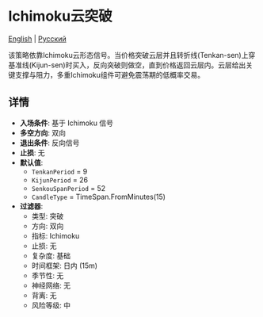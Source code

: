 # Ichimoku云突破
[English](README.md) | [Русский](README_ru.md)

该策略依靠Ichimoku云形态信号。当价格突破云层并且转折线(Tenkan-sen)上穿基准线(Kijun-sen)时买入，反向突破则做空，直到价格返回云层内。云层给出关键支撑与阻力，多重Ichimoku组件可避免震荡期的低概率交易。

## 详情
- **入场条件**: 基于 Ichimoku 信号
- **多空方向**: 双向
- **退出条件**: 反向信号
- **止损**: 无
- **默认值**:
  - `TenkanPeriod` = 9
  - `KijunPeriod` = 26
  - `SenkouSpanPeriod` = 52
  - `CandleType` = TimeSpan.FromMinutes(15)
- **过滤器**:
  - 类型: 突破
  - 方向: 双向
  - 指标: Ichimoku
  - 止损: 无
  - 复杂度: 基础
  - 时间框架: 日内 (15m)
  - 季节性: 无
  - 神经网络: 无
  - 背离: 无
  - 风险等级: 中
